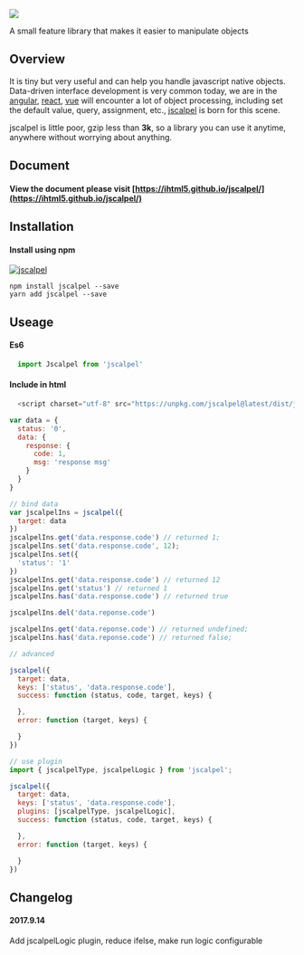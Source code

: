 
![](./logo/logox3.png)

A small feature library that makes it easier to manipulate objects
## Overview

It is tiny but very useful and can help you handle javascript native objects. Data-driven interface development is very common today, we are in the [angular](https://github.com/angular/angular), [react](http://www.github.com/facebook/react), [vue](http://www.github.com/vuejs/vue) will encounter a lot of object processing, including set the default value, query, assignment, etc., [jscalpel](http://www.github.com/ihtml5/jscalpel) is born for this scene.

jscalpel is little poor, gzip less than **3k**, so a library you can use it anytime, anywhere without worrying about anything.

## Document

#### View the document please visit [https://ihtml5.github.io/jscalpel/](https://ihtml5.github.io/jscalpel/)

## Installation

#### Install using npm 
[![jscalpel](https://nodei.co/npm/jscalpel.png)](https://npmjs.org/package/jscalpel)
``` 
npm install jscalpel --save
yarn add jscalpel --save
```

## Useage

#### Es6
```javascript
  import Jscalpel from 'jscalpel'
```
#### Include in html
```javascript
  <script charset="utf-8" src="https://unpkg.com/jscalpel@latest/dist/jscalpel.min.js"></script>
```
```javascript
var data = {
  status: '0',
  data: {
    response: {
      code: 1,
      msg: 'response msg'
    }
  }
}

// bind data
var jscalpelIns = jscalpel({
  target: data
})
jscalpelIns.get('data.response.code') // returned 1;
jscalpelIns.set('data.response.code', 12);
jscalpelIns.set({
  'status': '1'
})
jscalpelIns.get('data.response.code') // returned 12
jscalpelIns.get('status') // returned 1
jscalpelIns.has('data.response.code') // returned true

jscalpelIns.del('data.reponse.code') 

jscalpelIns.get('data.reponse.code') // returned undefined;
jscalpelIns.has('data.reponse.code') // returned false;

// advanced

jscalpel({
  target: data,
  keys: ['status', 'data.response.code'],
  success: function (status, code, target, keys) {

  },
  error: function (target, keys) {

  }
})

// use plugin
import { jscalpelType, jscalpelLogic } from 'jscalpel';

jscalpel({
  target: data,
  keys: ['status', 'data.response.code'],
  plugins: [jscalpelType, jscalpelLogic],
  success: function (status, code, target, keys) {

  },
  error: function (target, keys) {

  }
})

```
## Changelog

#### 2017.9.14

Add jscalpelLogic plugin, reduce ifelse, make run logic configurable

